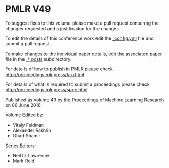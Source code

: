 # PMLR V49

To suggest fixes to this volume please make a pull request containng the changes requested and a justificaiton for the changes.

To edit the details of this conference work edit the [_config.yml](./_config.yml) file and submit a pull request.

To make changes to the individual paper details, edit the associated paper file in the [./_posts](./_posts) subdirectory.

For details of how to publish in PMLR please check http://proceedings.mlr.press/faq.html

For details of what is required to submit a proceedings please check http://proceedings.mlr.press/spec.html



Published as Volume 49 by the Proceedings of Machine Learning Research on 06 June 2016.

Volume Edited by:
  * Vitaly Feldman
  * Alexander Rakhlin
  * Ohad Shamir

Series Editors:
  * Neil D. Lawrence
  * Mark Reid
